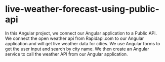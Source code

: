# live-weather-forecast-using-public-api
In this Angular project, we connect our Angular application to a Public API. We connect the open weather api from Rapidapi.com to our Angular application and will get live weather data for cities. We use Angular forms to get the user input and search by city name. We then create an Angular service to call the weather API from our Angular application.
